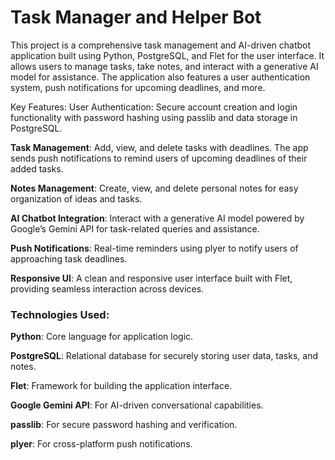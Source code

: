 # Task Manager and Helper Bot
This project is a comprehensive task management and AI-driven chatbot application built using Python, PostgreSQL, and Flet for the user interface. It allows users to manage tasks, take notes, and interact with a generative AI model for assistance. The application also features a user authentication system, push notifications for upcoming deadlines, and more.

Key Features:
User Authentication: Secure account creation and login functionality with password hashing using passlib and data storage in PostgreSQL.

**Task Management**: Add, view, and delete tasks with deadlines. The app sends push notifications to remind users of upcoming deadlines of their added tasks.

**Notes Management**: Create, view, and delete personal notes for easy organization of ideas and tasks.

**AI Chatbot Integration**: Interact with a generative AI model powered by Google’s Gemini API for task-related queries and assistance.


**Push Notifications**: Real-time reminders using plyer to notify users of approaching task deadlines.

**Responsive UI**: A clean and responsive user interface built with Flet, providing seamless interaction across devices.
### Technologies Used:
**Python**: Core language for application logic.

**PostgreSQL**: Relational database for securely storing user data, tasks, and notes.

**Flet**: Framework for building the application interface.

**Google Gemini API**: For AI-driven conversational capabilities.

**passlib**: For secure password hashing and verification.

**plyer**: For cross-platform push notifications.
